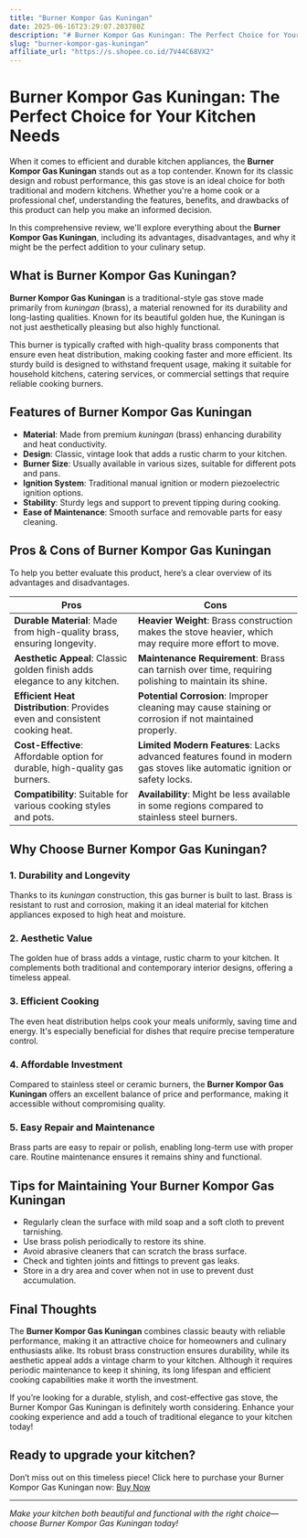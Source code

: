 ```yaml
---
title: "Burner Kompor Gas Kuningan"
date: 2025-06-16T23:29:07.203780Z
description: "# Burner Kompor Gas Kuningan: The Perfect Choice for Your Kitchen Needs..."
slug: "burner-kompor-gas-kuningan"
affiliate_url: "https://s.shopee.co.id/7V44C68VX2"
---
```

# Burner Kompor Gas Kuningan: The Perfect Choice for Your Kitchen Needs

When it comes to efficient and durable kitchen appliances, the **Burner Kompor Gas Kuningan** stands out as a top contender. Known for its classic design and robust performance, this gas stove is an ideal choice for both traditional and modern kitchens. Whether you're a home cook or a professional chef, understanding the features, benefits, and drawbacks of this product can help you make an informed decision.

In this comprehensive review, we'll explore everything about the **Burner Kompor Gas Kuningan**, including its advantages, disadvantages, and why it might be the perfect addition to your culinary setup.

## What is Burner Kompor Gas Kuningan?

**Burner Kompor Gas Kuningan** is a traditional-style gas stove made primarily from *kuningan* (brass), a material renowned for its durability and long-lasting qualities. Known for its beautiful golden hue, the Kuningan is not just aesthetically pleasing but also highly functional.

This burner is typically crafted with high-quality brass components that ensure even heat distribution, making cooking faster and more efficient. Its sturdy build is designed to withstand frequent usage, making it suitable for household kitchens, catering services, or commercial settings that require reliable cooking burners.

## Features of Burner Kompor Gas Kuningan

- **Material**: Made from premium *kuningan* (brass) enhancing durability and heat conductivity.
- **Design**: Classic, vintage look that adds a rustic charm to your kitchen.
- **Burner Size**: Usually available in various sizes, suitable for different pots and pans.
- **Ignition System**: Traditional manual ignition or modern piezoelectric ignition options.
- **Stability**: Sturdy legs and support to prevent tipping during cooking.
- **Ease of Maintenance**: Smooth surface and removable parts for easy cleaning.

## Pros & Cons of Burner Kompor Gas Kuningan

To help you better evaluate this product, here’s a clear overview of its advantages and disadvantages.

| **Pros** | **Cons** |
| --- | --- |
| **Durable Material**: Made from high-quality brass, ensuring longevity. | **Heavier Weight**: Brass construction makes the stove heavier, which may require more effort to move. |
| **Aesthetic Appeal**: Classic golden finish adds elegance to any kitchen. | **Maintenance Requirement**: Brass can tarnish over time, requiring polishing to maintain its shine. |
| **Efficient Heat Distribution**: Provides even and consistent cooking heat. | **Potential Corrosion**: Improper cleaning may cause staining or corrosion if not maintained properly. |
| **Cost-Effective**: Affordable option for durable, high-quality gas burners. | **Limited Modern Features**: Lacks advanced features found in modern gas stoves like automatic ignition or safety locks. |
| **Compatibility**: Suitable for various cooking styles and pots. | **Availability**: Might be less available in some regions compared to stainless steel burners. |

## Why Choose Burner Kompor Gas Kuningan?

### 1. **Durability and Longevity**

Thanks to its *kuningan* construction, this gas burner is built to last. Brass is resistant to rust and corrosion, making it an ideal material for kitchen appliances exposed to high heat and moisture.

### 2. **Aesthetic Value**

The golden hue of brass adds a vintage, rustic charm to your kitchen. It complements both traditional and contemporary interior designs, offering a timeless appeal.

### 3. **Efficient Cooking**

The even heat distribution helps cook your meals uniformly, saving time and energy. It's especially beneficial for dishes that require precise temperature control.

### 4. **Affordable Investment**

Compared to stainless steel or ceramic burners, the **Burner Kompor Gas Kuningan** offers an excellent balance of price and performance, making it accessible without compromising quality.

### 5. **Easy Repair and Maintenance**

Brass parts are easy to repair or polish, enabling long-term use with proper care. Routine maintenance ensures it remains shiny and functional.

## Tips for Maintaining Your Burner Kompor Gas Kuningan

- Regularly clean the surface with mild soap and a soft cloth to prevent tarnishing.
- Use brass polish periodically to restore its shine.
- Avoid abrasive cleaners that can scratch the brass surface.
- Check and tighten joints and fittings to prevent gas leaks.
- Store in a dry area and cover when not in use to prevent dust accumulation.

## Final Thoughts

The **Burner Kompor Gas Kuningan** combines classic beauty with reliable performance, making it an attractive choice for homeowners and culinary enthusiasts alike. Its robust brass construction ensures durability, while its aesthetic appeal adds a vintage charm to your kitchen. Although it requires periodic maintenance to keep it shining, its long lifespan and efficient cooking capabilities make it worth the investment.

If you’re looking for a durable, stylish, and cost-effective gas stove, the Burner Kompor Gas Kuningan is definitely worth considering. Enhance your cooking experience and add a touch of traditional elegance to your kitchen today!

## Ready to upgrade your kitchen? 

Don’t miss out on this timeless piece! Click here to purchase your Burner Kompor Gas Kuningan now: [Buy Now](https://s.shopee.co.id/7V44C68VX2)

---

*Make your kitchen both beautiful and functional with the right choice—choose Burner Kompor Gas Kuningan today!*